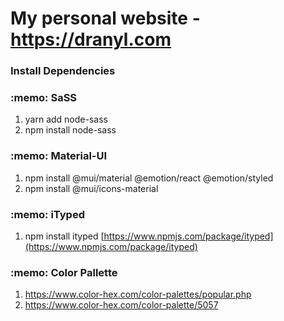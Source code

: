 # My personal website - https://dranyl.com

### Install Dependencies

<h3>:memo: SaSS</h3>

1. yarn add node-sass
2. npm install node-sass

<h3>:memo: Material-UI</h3>

1. npm install @mui/material @emotion/react @emotion/styled
2. npm install @mui/icons-material

<h3>:memo: iTyped</h3>

1. npm install ityped
   [https://www.npmjs.com/package/ityped](https://www.npmjs.com/package/ityped)

<h3>:memo: Color Pallette</h3>

1. https://www.color-hex.com/color-palettes/popular.php
2. https://www.color-hex.com/color-palette/5057
